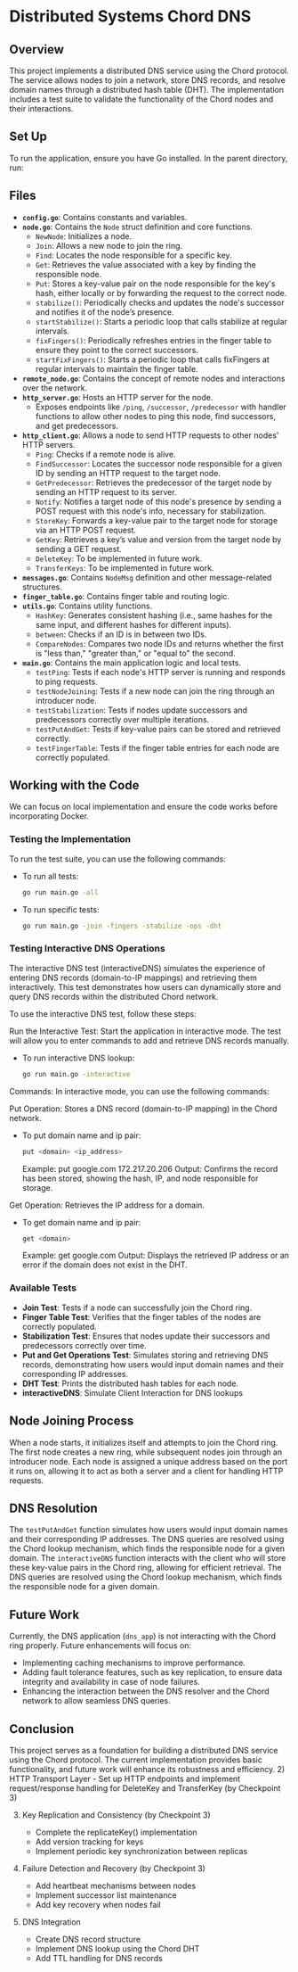 # Distributed Systems Chord DNS

## Overview
This project implements a distributed DNS service using the Chord protocol. The service allows nodes to join a network, store DNS records, and resolve domain names through a distributed hash table (DHT). The implementation includes a test suite to validate the functionality of the Chord nodes and their interactions.

## Set Up
To run the application, ensure you have Go installed. In the parent directory, run:

## Files
- **`config.go`**: Contains constants and variables.
- **`node.go`**: Contains the `Node` struct definition and core functions.
  - `NewNode`: Initializes a node.
  - `Join`: Allows a new node to join the ring.
  - `Find`: Locates the node responsible for a specific key.
  - `Get`: Retrieves the value associated with a key by finding the responsible node.
  - `Put`: Stores a key-value pair on the node responsible for the key's hash, either locally or by forwarding the request to the correct node.
  - `stabilize()`: Periodically checks and updates the node's successor and notifies it of the node’s presence.
  - `startStabilize()`: Starts a periodic loop that calls stabilize at regular intervals.
  - `fixFingers()`: Periodically refreshes entries in the finger table to ensure they point to the correct successors.
  - `startFixFingers()`: Starts a periodic loop that calls fixFingers at regular intervals to maintain the finger table.
- **`remote_node.go`**: Contains the concept of remote nodes and interactions over the network.
- **`http_server.go`**: Hosts an HTTP server for the node.
  - Exposes endpoints like `/ping`, `/successor`, `/predecessor` with handler functions to allow other nodes to ping this node, find successors, and get predecessors.
- **`http_client.go`**: Allows a node to send HTTP requests to other nodes' HTTP servers.
  - `Ping`: Checks if a remote node is alive.
  - `FindSuccessor`: Locates the successor node responsible for a given ID by sending an HTTP request to the target node.
  - `GetPredecessor`: Retrieves the predecessor of the target node by sending an HTTP request to its server.
  - `Notify`: Notifies a target node of this node's presence by sending a POST request with this node's info, necessary for stabilization.
  - `StoreKey`: Forwards a key-value pair to the target node for storage via an HTTP POST request.
  - `GetKey`: Retrieves a key’s value and version from the target node by sending a GET request.
  - `DeleteKey`: To be implemented in future work.
  - `TransferKeys`: To be implemented in future work.
- **`messages.go`**: Contains `NodeMsg` definition and other message-related structures.
- **`finger_table.go`**: Contains finger table and routing logic.
- **`utils.go`**: Contains utility functions.
  - `HashKey`: Generates consistent hashing (i.e., same hashes for the same input, and different hashes for different inputs).
  - `between`: Checks if an ID is in between two IDs.
  - `CompareNodes`: Compares two node IDs and returns whether the first is "less than," "greater than," or "equal to" the second.
- **`main.go`**: Contains the main application logic and local tests.
  - `testPing`: Tests if each node's HTTP server is running and responds to ping requests.
  - `testNodeJoining`: Tests if a new node can join the ring through an introducer node.
  - `testStabilization`: Tests if nodes update successors and predecessors correctly over multiple iterations.
  - `testPutAndGet`: Tests if key-value pairs can be stored and retrieved correctly.
  - `testFingerTable`: Tests if the finger table entries for each node are correctly populated.


## Working with the Code
We can focus on local implementation and ensure the code works before incorporating Docker. 

### Testing the Implementation
To run the test suite, you can use the following commands:

- To run all tests:
  ```bash
  go run main.go -all
  ```

- To run specific tests:
  ```bash
  go run main.go -join -fingers -stabilize -ops -dht
  ```
### Testing Interactive DNS Operations

The interactive DNS test (interactiveDNS) simulates the experience of entering DNS records (domain-to-IP mappings) and retrieving them interactively. This test demonstrates how users can dynamically store and query DNS records within the distributed Chord network.

To use the interactive DNS test, follow these steps:

Run the Interactive Test: Start the application in interactive mode. The test will allow you to enter commands to add and retrieve DNS records manually.
- To run interactive DNS lookup:
  ```bash
  go run main.go -interactive
  ```

Commands: In interactive mode, you can use the following commands:

Put Operation: Stores a DNS record (domain-to-IP mapping) in the Chord network.

- To put domain name and ip pair:
  ```bash
  put <domain> <ip_address>
  ```
    Example: put google.com 172.217.20.206
    Output: Confirms the record has been stored, showing the hash, IP, and node responsible for storage.

Get Operation: Retrieves the IP address for a domain.
- To get domain name and ip pair:

  ```bash
  get <domain>
  ```
    Example: get google.com
    Output: Displays the retrieved IP address or an error if the domain does not exist in the DHT.

### Available Tests
- **Join Test**: Tests if a node can successfully join the Chord ring.
- **Finger Table Test**: Verifies that the finger tables of the nodes are correctly populated.
- **Stabilization Test**: Ensures that nodes update their successors and predecessors correctly over time.
- **Put and Get Operations Test**: Simulates storing and retrieving DNS records, demonstrating how users would input domain names and their corresponding IP addresses.
- **DHT Test**: Prints the distributed hash tables for each node.
- **interactiveDNS**: Simulate Client Interaction for DNS lookups

## Node Joining Process
When a node starts, it initializes itself and attempts to join the Chord ring. The first node creates a new ring, while subsequent nodes join through an introducer node. Each node is assigned a unique address based on the port it runs on, allowing it to act as both a server and a client for handling HTTP requests.

## DNS Resolution
The `testPutAndGet` function simulates how users would input domain names and their corresponding IP addresses. The DNS queries are resolved using the Chord lookup mechanism, which finds the responsible node for a given domain.
The `interactiveDNS` function interacts with the client who will store these key-value pairs in the Chord ring, allowing for efficient retrieval. The DNS queries are resolved using the Chord lookup mechanism, which finds the responsible node for a given domain.

## Future Work
Currently, the DNS application (`dns_app`) is not interacting with the Chord ring properly. Future enhancements will focus on:
- Implementing caching mechanisms to improve performance.
- Adding fault tolerance features, such as key replication, to ensure data integrity and availability in case of node failures.
- Enhancing the interaction between the DNS resolver and the Chord network to allow seamless DNS queries.

## Conclusion
This project serves as a foundation for building a distributed DNS service using the Chord protocol. The current implementation provides basic functionality, and future work will enhance its robustness and efficiency.
2) HTTP Transport Layer
    - Set up HTTP endpoints and implement request/response handling for DeleteKey and TransferKey (by Checkpoint 3)

3) Key Replication and Consistency (by Checkpoint 3)
    - Complete the replicateKey() implementation
    - Add version tracking for keys
    - Implement periodic key synchronization between replicas

4) Failure Detection and Recovery (by Checkpoint 3)
    - Add heartbeat mechanisms between nodes
    - Implement successor list maintenance
    - Add key recovery when nodes fail

5) DNS Integration
    - Create DNS record structure
    - Implement DNS lookup using the Chord DHT
    - Add TTL handling for DNS records

